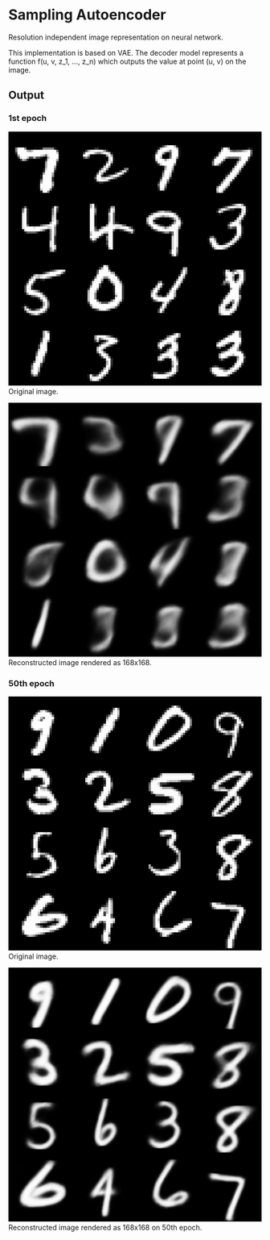 # Sampling Autoencoder
Resolution independent image representation on neural network.

This implementation is based on VAE.
The decoder model represents a function f(u, v, z_1, ..., z_n) which outputs the value at point (u, v) on the image.

## Output
### 1st epoch
![epoch 1 original](images/epoch_1_original.png)
Original image.

![epoch 1 reconstructed](images/epoch_1.png)
Reconstructed image rendered as 168x168.

### 50th epoch
![epoch 50 original](images/epoch_50_original.png)
Original image.

![epoch 50 reconstructed](images/epoch_50.png)
Reconstructed image rendered as 168x168 on 50th epoch.

